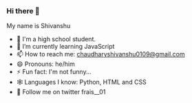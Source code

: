 ### Hi there 👋
My name is Shivanshu

- 🔭 I'm a high school student.
- 🌱 I’m currently learning JavaScript
- 📫 How to reach me: chaudharyshivanshu0109@gmail.com
- 😄 Pronouns: he/him
- ⚡ Fun fact: I'm not funny...
- 🕸  Languages I know: Python, HTML and CSS
- 🐤 Follow me on twitter frais__01
